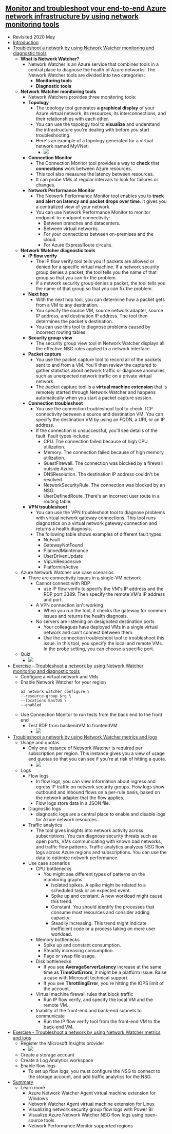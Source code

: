 ## [Monitor and troubleshoot your end-to-end Azure network infrastructure by using network monitoring tools](https://docs.microsoft.com/en-au/learn/modules/troubleshoot-azure-network-infrastructure/index)
- Revisited 2020 May
- [Introduction](https://docs.microsoft.com/en-au/learn/modules/troubleshoot-azure-network-infrastructure/1-introduction)
- [Troubleshoot a network by using Network Watcher monitoring and diagnostic tools](https://docs.microsoft.com/en-au/learn/modules/troubleshoot-azure-network-infrastructure/2-troubleshoot-networking-with-network-watcher)
  - **What is Network Watcher?**
    - Network Watcher is an Azure service that combines tools in a central place to diagnose the health of Azure networks. The Network Watcher tools are divided into two categories:
      - **Monitoring tools**
      - **Diagnostic tools**
  - **Network Watcher monitoring tools**
    - Network Watchers provides three monitoring tools:
    - **Topology**
      - The topology tool generates **a graphical display** of your Azure virtual network, its resources, its interconnections, and their relationships with each other.
      - You can use the topology tool to **visualize** and understand the infrastructure you're dealing with before you start troubleshooting.
      - Here's an example of a topology generated for a virtual network named MyVNet:
        - ![](2019-11-10-13-17-31.png)
    - **Connection Monitor**
      - The Connection Monitor tool provides a way to **check** that **connections** work between Azure resources. 
      - This tool also measures the latency between resources.
      - It can probe VMs at regular intervals to look for failures or changes.
    - **Network Performance Monitor**
      - The Network Performance Monitor tool enables you to **track and alert on latency and packet drops over time**. It gives you a centralized view of your network.
      - You can use Network Performance Monitor to monitor endpoint-to-endpoint connectivity:
        - Between branches and datacenters.
        - Between virtual networks.
        - For your connections between on-premises and the cloud.
        - For Azure ExpressRoute circuits.
  - **Network Watcher diagnostic tools**
    - **IP flow verify**
      - The IP flow verify tool tells you if packets are allowed or denied for a specific virtual machine. If a network security group denies a packet, the tool tells you the name of that group so that you can fix the problem.
      - If a network security group denies a packet, the tool tells you the name of that group so that you can fix the problem.
    - **Next hop**
      - With the next hop tool, you can determine how a packet gets from a VM to any destination. 
      - You specify the source VM, source network adapter, source IP address, and destination IP address. The tool then determines the packet's destination. 
      - You can use this tool to diagnose problems caused by incorrect routing tables.
    - **Security group view**
      - The security group view tool in Network Watcher displays all the effective NSG rules applied to a network interface.
    - **Packet capture**
      - You use the packet capture tool to record all of the packets sent to and from a VM. You'll then review the captured to gather statistics about network traffic or diagnose anomalies, such as unexpected network traffic on a private virtual network.
      - The packet capture tool is a **virtual machine extension** that is remotely started through Network Watcher and happens automatically when you start a packet capture session.
    - **Connection troubleshoot**
      - You use the connection troubleshoot tool to check TCP connectivity between a source and destination VM. You can specify the destination VM by using an FQDN, a URI, or an IP address.
      - If the connection is unsuccessful, you'll see details of the fault. Fault types include:
        - CPU. The connection failed because of high CPU utilization.
        - Memory. The connection failed because of high memory utilization.
        - GuestFirewall. The connection was blocked by a firewall outside Azure.
        - DNSResolution. The destination IP address couldn't be resolved.
        - NetworkSecurityRule. The connection was blocked by an NSG.
        - UserDefinedRoute. There's an incorrect user route in a routing table.
    - **VPN troubleshoot**
      - You can use the VPN troubleshoot tool to diagnose problems with virtual network gateway connections. This tool runs diagnostics on a virtual network gateway connection and returns a health diagnosis.
      - The following table shows examples of different fault types.
        - NoFault
        - GatewayNotFound
        - PlannedMaintenance
        - UserDrivenUpdate
        - VipUnResponsive
        - PlatformInActive
  - Azure Network Watcher use case scenarios
    - There are connectivity issues in a single-VM network
      - Cannot connect with RDP
        - use IP flow verify to specify the VM's IP address and the RDP port 3389. Then specify the remote VM's IP address and port.
      - A VPN connection isn't working
        - When you run the tool, it checks the gateway for common issues and returns the health diagnosis.
      - No servers are listening on designated destination ports
        - Your colleagues have deployed VMs in a single virtual network and can't connect between them.
        - Use the connection troubleshoot tool to troubleshoot this issue. In this tool, you specify the local and remote VMs. In the probe setting, you can choose a specific port.
  - Quiz
    - ![](2019-11-10-14-43-37.png)
- [Exercise - Troubleshoot a network by using Network Watcher monitoring and diagnostic tools](https://docs.microsoft.com/en-au/learn/modules/troubleshoot-azure-network-infrastructure/3-exercise-troubleshoot-networking-with-network-watcher)
  - Configure a virtual network and VMs
  - Enable Network Watcher for your region
    ```
    az network watcher configure \
    --resource-group $rg \
    --locations EastUS \
    --enabled
    ```
  - Use Connection Monitor to run tests from the back end to the front end
    - Test RDP from backendVM to frontendVM
      - ![](2019-11-10-14-47-49.png)
- [Troubleshoot a network by using Network Watcher metrics and logs](https://docs.microsoft.com/en-au/learn/modules/troubleshoot-azure-network-infrastructure/4-troubleshoot-networking-with-network-watcher-metrics-logs)
  - Usage and quotas
    - Only one instance of Network Watcher is required per subscription per region. This instance gives you a view of usage and quotas so that you can see if you're at risk of hitting a quota.
      - ![](2019-11-10-14-53-45.png)
  - Logs
    - Flow logs
      - In flow logs, you can view information about ingress and egress IP traffic on network security groups. Flow logs show outbound and inbound flows on a per-rule basis, based on the network adapter that the flow applies.
      - Flow logs store data in a JSON file.
    - Diagnostic logs
      - diagnostic logs are a central place to enable and disable logs for Azure network resources.
    - Traffic analytics
      - The tool gives insights into network activity across subscriptions. You can diagnose security threats such as open ports, VMs communicating with known bad networks, and traffic flow patterns. Traffic analytics analyzes NSG flow logs across Azure regions and subscriptions. You can use the data to optimize network performance.
    - Use case scenarios
      - CPU bottlenecks
        - You might see different types of patterns on the monitoring graphs
          - Isolated spikes. A spike might be related to a scheduled task or an expected event. 
          - Spike up and constant. A new workload might cause this trend. 
          - Constant. You should identify the processes that consume most resources and consider adding capacity.
          - Steadily increasing. This trend might indicate inefficient code or a process taking on more user workload.
      - Memory bottlenecks
        - Spike up and constant consumption. 
        - Steadily increasing consumption.
        - Page or swap file usage. 
      - Disk bottlenecks
        - If you see **AverageServerLatency** increase at the same time as **TimeOutErrors**, it might be a platform issue. Raise a case with Microsoft technical support.
        - If you see **ThrottlingError**, you're hitting the IOPS limit of the account.
      - Virtual machine firewall rules that block traffic   
        - Run IP flow verify, and specify the local VM and the remote VM.
      - Inability of the front-end and back-end subnets to communicate
        - Run the IP flow verify tool from the front-end VM to the back-end VM. 
- [Exercise - Troubleshoot a network by using Network Watcher metrics and logs](https://docs.microsoft.com/en-au/learn/modules/troubleshoot-azure-network-infrastructure/5-exercise-troubleshoot-networking-with-network-watcher-metrics-logs)
  - Register the Microsoft.Insights provider
    - ![](2019-11-10-15-12-54.png)
  - Create a storage account
  - Create a Log Analytics workspace
  - Enable flow logs
    - To set up flow logs, you must configure the NSG to connect to the storage account, and add traffic analytics for the NSG.
- [Summary](https://docs.microsoft.com/en-au/learn/modules/troubleshoot-azure-network-infrastructure/6-summary)
  - Learn more
    - Azure Network Watcher Agent virtual machine extension for Windows
    - Network Watcher Agent virtual machine extension for Linux
    - Visualizing network security group flow logs with Power BI
    - Visualize Azure Network Watcher NSG flow logs using open-source tools
    - Network Performance Monitor supported regions
